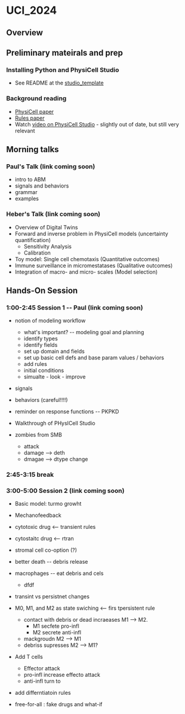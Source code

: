 # UCI_2024

## Overview 

## Preliminary mateirals and prep
### Installing Python and PhysiCell Studio
* See README at the [studio_template](https://github.com/rheiland/studio_template)
### Background reading 
* [PhysiCell paper](https://journals.plos.org/ploscompbiol/article?id=10.1371/journal.pcbi.1005991)
* [Rules paper](https://www.biorxiv.org/content/10.1101/2023.09.17.557982v3)
* Watch [video on PhysiCell Studio](https://www.youtube.com/watch?v=jkbPP1yDzME) - slightly out of date, but still very relevant

## Morning talks

### Paul's Talk (link coming soon)
* intro to ABM
* signals and behaviors
* grammar
* examples 

### Heber's Talk (link coming soon)
* Overview of Digital Twins
* Forward and inverse problem in PhysiCell models (uncertainty quantification)
  * Sensitivity Analysis
  * Calibration
* Toy model: Single cell chemotaxis (Quantitative outcomes)
* Immune surveillance in micromestatases (Qualitative outcomes)
* Integration of macro- and micro- scales (Model selection)

## Hands-On Session

###  1:00-2:45 Session 1 -- Paul (link coming soon)
* notion of modeling workflow
  * what's important? -- modeling goal and planning 
  *   identify types
  *   identify fields
  * set up domain and fields
  * set up basic cell defs and base param values / behaviors
  * add rules
  * initial conditions 
  * simualte - look - improve
* signals
* behaviors (careful!!!!) 
* reminder on response functions -- PKPKD
* Walkthrough of PHysICell Studio

* zombies from SMB
  * attack
  * damage --> deth
  * dmagae --> dtype change  

###  2:45-3:15 break 

### 3:00-5:00 Session 2 (link coming soon)
* Basic model: turmo growht
* Mechanofeedback 

* cytotoxic drug <-- transient rules 
* cytostaitc drug <-- rtran
* stromal cell co-option (?)
* better death -- debris release
* macrophages -- eat debris and cels
  * dfdf
* transint vs persistnet changes

* M0, M1, and M2 as state swiching <-- firs tpersistent rule 
  * contact with debris or dead incraeases M1 --> M2.
    * M1 secfete pro-infl
    * M2 secrete anti-infl 
  * mackgroudn M2 --> M1
  * debriss supresses M2 --> M1?  
* Add T cells
  * Effector attack
  * pro-infl increase effecto attack
  * anti-infl turn to 
* add differntiatoin rules

* free-for-all : fake drugs and what-if 
